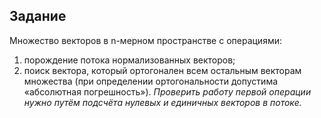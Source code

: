 ## Задание 

Множество векторов в n-мерном пространстве с операциями: 
1. порождение потока нормализованных векторов; 
1. поиск вектора, который ортогонален всем остальным векторам множества (при определении ортогональности допустима «абсолютная погрешность»). 
_Проверить работу первой операции нужно путём подсчёта нулевых и единичных векторов в потоке._
